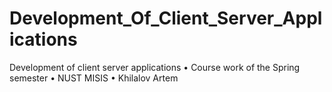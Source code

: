# Development_Of_Client_Server_Applications
Development of client server applications • Course work of the Spring semester • NUST MISIS • Khilalov Artem
